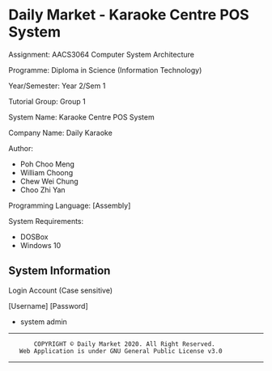 # Daily Market - Karaoke Centre POS System

Assignment: AACS3064 Computer System Architecture

Programme: Diploma in Science (Information Technology) 

Year/Semester: Year 2/Sem 1

Tutorial Group: Group 1

System Name: Karaoke Centre POS System

Company Name: Daily Karaoke

Author:
 - Poh Choo Meng
 - William Choong
 - Chew Wei Chung
 - Choo Zhi Yan

Programming Language:
[Assembly]

System Requirements:
  - DOSBox
  - Windows 10

## System Information

Login Account (Case sensitive)

   [Username] [Password]
   
 -   system     admin


************************************************************************
           COPYRIGHT © Daily Market 2020. All Right Reserved.
       Web Application is under GNU General Public License v3.0
************************************************************************
